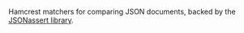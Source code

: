 Hamcrest matchers for comparing JSON documents, backed by the [JSONassert library](https://github.com/skyscreamer/JSONassert).